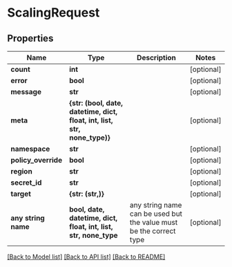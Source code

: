 # ScalingRequest


## Properties
Name | Type | Description | Notes
------------ | ------------- | ------------- | -------------
**count** | **int** |  | [optional] 
**error** | **bool** |  | [optional] 
**message** | **str** |  | [optional] 
**meta** | **{str: (bool, date, datetime, dict, float, int, list, str, none_type)}** |  | [optional] 
**namespace** | **str** |  | [optional] 
**policy_override** | **bool** |  | [optional] 
**region** | **str** |  | [optional] 
**secret_id** | **str** |  | [optional] 
**target** | **{str: (str,)}** |  | [optional] 
**any string name** | **bool, date, datetime, dict, float, int, list, str, none_type** | any string name can be used but the value must be the correct type | [optional]

[[Back to Model list]](../README.md#documentation-for-models) [[Back to API list]](../README.md#documentation-for-api-endpoints) [[Back to README]](../README.md)


